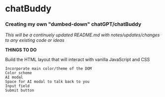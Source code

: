 # chatBuddy
### Creating my own "dumbed-down" chatGPT/chatBuddy

 *This will be a continuely updated README.md with notes/updates/changes to any existing code or ideas*

 **THINGS TO DO**
 
 Build the HTML layout that will interact with vanilla JavaScript and CSS
 ```
 Incorporate main color/theme of the DOM
 Color scheme
 AI modal
 Space for AI modal to talk back to you
 Input field
 Submit button
 ```

